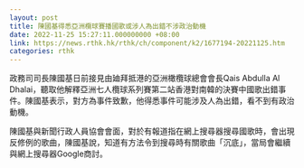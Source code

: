 ```yaml
---
layout: post
title: 陳國基得悉亞洲欖球賽播國歌或涉人為出錯不涉政治動機
date: 2022-11-25 15:27:11.000000000 +08:00
link: https://news.rthk.hk/rthk/ch/component/k2/1677194-20221125.htm
categories: rthk
---
```


政務司司長陳國基日前接見由廸拜抵港的亞洲橄欖球總會會長Qais Abdulla Al Dhalai，聽取他解釋亞洲七人欖球系列賽第二站香港對南韓的決賽中國歌出錯事件。陳國基表示，對方為事件致歉，他得悉事件可能涉及人為出錯，看不到有政治動機。

陳國基與新聞行政人員協會會面，對於有報道指在網上搜尋器搜尋國歌時，會出現反修例的歌曲，陳國基說，知道有方法令到搜尋時有關歌曲「沉底」，當局會繼續與網上搜尋器Google商討。
